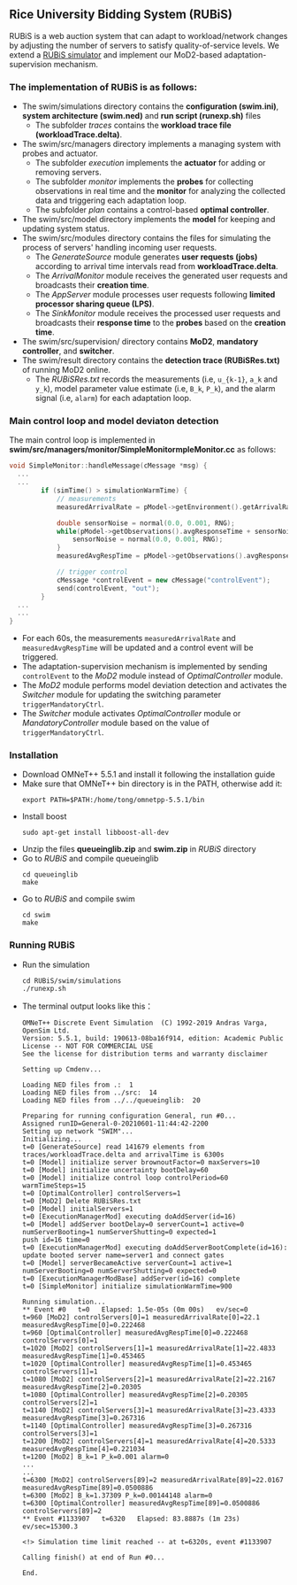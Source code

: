 ## Rice University Bidding System (RUBiS)

RUBiS is a web auction system that can adapt to workload/network changes by adjusting the number of servers to satisfy quality-of-service levels. We extend a [RUBiS simulator](https://github.com/cps-sei/swim) and implement our MoD2-based adaptation-supervision mechanism.

### The implementation of RUBiS is as follows:

* The swim/simulations directory contains the **configuration (swim.ini)**, **system architecture (swim.ned)** and **run script (runexp.sh)** files
    * The subfolder *traces* contains the **workload trace file (workloadTrace.delta)**.
* The swim/src/managers directory implements a managing system with probes and actuator.
    * The subfolder *execution* implements the **actuator** for adding or removing servers.
    * The subfolder *monitor* implements the **probes** for collecting observations in real time and the **monitor** for analyzing the collected data and triggering each adaptation loop.
    * The subfolder *plan* contains a control-based **optimal controller**.
* The swim/src/model directory implements the **model** for keeping and updating system status.
* The swim/src/modules directory contains the files for simulating the process of servers' handling incoming user requests.
    * The *GenerateSource* module generates **user requests (jobs)** according to arrival time intervals read from  **workloadTrace.delta**.
    * The *ArrivalMonitor* module receives the generated user requests and broadcasts their **creation time**.
    * The *AppServer* module processes user requests following **limited processor sharing queue (LPS)**.
    * The *SinkMonitor* module receives the processed user requests and broadcasts their **response time** to the **probes** based on the **creation time**.
* The swim/src/supervision/ directory contains **MoD2**, **mandatory controller**, and **switcher**.
* The swim/result directory contains the **detection trace (RUBiSRes.txt)** of running MoD2 online.
    * The *RUBiSRes.txt* records the measurements (i.e, `u_{k-1}`, `a_k` and `y_k`), model parameter value estimate (i.e, `B_k`, `P_k`), and the alarm signal (i.e, `alarm`) for each adaptation loop.

### Main control loop and model deviaton detection

The main control loop is implemented in **swim/src/managers/monitor/SimpleMonitormpleMonitor.cc** as follows:

```C++
void SimpleMonitor::handleMessage(cMessage *msg) {
  ...
  ...
        if (simTime() > simulationWarmTime) {
            // measurements
            measuredArrivalRate = pModel->getEnvironment().getArrivalRate();

            double sensorNoise = normal(0.0, 0.001, RNG);
            while(pModel->getObservations().avgResponseTime + sensorNoise<0.0){
                sensorNoise = normal(0.0, 0.001, RNG);
            }
            measuredAvgRespTime = pModel->getObservations().avgResponseTime + sensorNoise;

            // trigger control
            cMessage *controlEvent = new cMessage("controlEvent");
            send(controlEvent, "out");
        }
  ...
  ...
}
```
* For each 60s, the measurements `measuredArrivalRate` and `measuredAvgRespTime` will be updated and a control event will be triggered.
* The adaptation-supervision mechanism is implemented by sending `controlEvent` to the *MoD2* module instead of *OptimalController* module.
* The *MoD2* module performs model deviation detection and activates the *Switcher* module for updating the switching parameter `triggerMandatoryCtrl`.
* The *Switcher* module activates *OptimalController* module or *MandatoryController* module based on the value of `triggerMandatoryCtrl`.

### Installation
* Download OMNeT++ 5.5.1 and install it following the installation guide 
* Make sure that OMNeT++ bin directory is in the PATH, otherwise add it:
   ```
   export PATH=$PATH:/home/tong/omnetpp-5.5.1/bin
   ```
* Install boost
   ```
   sudo apt-get install libboost-all-dev
   ```
* Unzip the files **queueinglib.zip** and **swim.zip** in *RUBiS* directory
* Go to *RUBiS* and compile queueinglib
   ```
   cd queueinglib
   make
   ```
* Go to *RUBiS* and compile swim
   ```
   cd swim
   make  
   ```
   
### Running RUBiS
* Run the simulation
    ```
    cd RUBiS/swim/simulations
    ./runexp.sh
    ```
* The terminal output looks like this：
    ```
    OMNeT++ Discrete Event Simulation  (C) 1992-2019 Andras Varga, OpenSim Ltd.
    Version: 5.5.1, build: 190613-08ba16f914, edition: Academic Public License -- NOT FOR COMMERCIAL USE
    See the license for distribution terms and warranty disclaimer

    Setting up Cmdenv...

    Loading NED files from .:  1
    Loading NED files from ../src:  14
    Loading NED files from ../../queueinglib:  20

    Preparing for running configuration General, run #0...
    Assigned runID=General-0-20210601-11:44:42-2200
    Setting up network "SWIM"...
    Initializing...
    t=0 [GenerateSource] read 141679 elements from traces/workloadTrace.delta and arrivalTime is 6300s
    t=0 [Model] initialize server brownoutFactor=0 maxServers=10
    t=0 [Model] initialize uncertainty bootDelay=60
    t=0 [Model] initialize control loop controlPeriod=60 warmTimeSteps=15
    t=0 [OptimalController] controlServers=1
    t=0 [MoD2] Delete RUBiSRes.txt
    t=0 [Model] initialServers=1
    t=0 [ExecutionManagerMod] executing doAddServer(id=16)
    t=0 [Model] addServer bootDelay=0 serverCount=1 active=0 numServerBooting=1 numServerShutting=0 expected=1
    push id=16 time=0
    t=0 [ExecutionManagerMod] executing doAddServerBootComplete(id=16): update booted server name=server1 and connect gates
    t=0 [Model] serverBecameActive serverCount=1 active=1 numServerBooting=0 numServerShutting=0 expected=0
    t=0 [ExecutionManagerModBase] addServer(id=16) complete
    t=0 [SimpleMonitor] initialize simulationWarmTime=900

    Running simulation...
    ** Event #0   t=0   Elapsed: 1.5e-05s (0m 00s)   ev/sec=0
    t=960 [MoD2] controlServers[0]=1 measuredArrivalRate[0]=22.1 measuredAvgRespTime[0]=0.222468
    t=960 [OptimalController] measuredAvgRespTime[0]=0.222468 controlServers[0]=1
    t=1020 [MoD2] controlServers[1]=1 measuredArrivalRate[1]=22.4833 measuredAvgRespTime[1]=0.453465
    t=1020 [OptimalController] measuredAvgRespTime[1]=0.453465 controlServers[1]=1
    t=1080 [MoD2] controlServers[2]=1 measuredArrivalRate[2]=22.2167 measuredAvgRespTime[2]=0.20305
    t=1080 [OptimalController] measuredAvgRespTime[2]=0.20305 controlServers[2]=1
    t=1140 [MoD2] controlServers[3]=1 measuredArrivalRate[3]=23.4333 measuredAvgRespTime[3]=0.267316
    t=1140 [OptimalController] measuredAvgRespTime[3]=0.267316 controlServers[3]=1
    t=1200 [MoD2] controlServers[4]=1 measuredArrivalRate[4]=20.5333 measuredAvgRespTime[4]=0.221034
    t=1200 [MoD2] B_k=1 P_k=0.001 alarm=0
    ...
    ...
    t=6300 [MoD2] controlServers[89]=2 measuredArrivalRate[89]=22.0167 measuredAvgRespTime[89]=0.0500886
    t=6300 [MoD2] B_k=1.37309 P_k=0.00144148 alarm=0
    t=6300 [OptimalController] measuredAvgRespTime[89]=0.0500886 controlServers[89]=2
    ** Event #1133907   t=6320   Elapsed: 83.8887s (1m 23s)   ev/sec=15300.3

    <!> Simulation time limit reached -- at t=6320s, event #1133907

    Calling finish() at end of Run #0...

    End.
    ```
